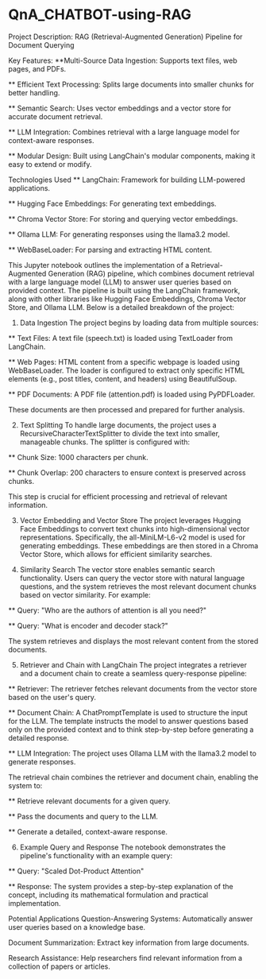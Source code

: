 # QnA_CHATBOT-using-RAG
Project Description: RAG (Retrieval-Augmented Generation) Pipeline for Document Querying

Key Features:
**Multi-Source Data Ingestion: Supports text files, web pages, and PDFs.

** Efficient Text Processing: Splits large documents into smaller chunks for better handling.

** Semantic Search: Uses vector embeddings and a vector store for accurate document retrieval.

** LLM Integration: Combines retrieval with a large language model for context-aware responses.

** Modular Design: Built using LangChain's modular components, making it easy to extend or modify.



Technologies Used
** LangChain: Framework for building LLM-powered applications.

** Hugging Face Embeddings: For generating text embeddings.

** Chroma Vector Store: For storing and querying vector embeddings.

** Ollama LLM: For generating responses using the llama3.2 model.

** WebBaseLoader: For parsing and extracting HTML content.



This Jupyter notebook outlines the implementation of a Retrieval-Augmented Generation (RAG) pipeline, which combines document retrieval with a large language model (LLM) to answer user queries based on provided context. The pipeline is built using the LangChain framework, along with other libraries like Hugging Face Embeddings, Chroma Vector Store, and Ollama LLM. Below is a detailed breakdown of the project:

1. Data Ingestion
The project begins by loading data from multiple sources:

** Text Files: A text file (speech.txt) is loaded using TextLoader from LangChain.

** Web Pages: HTML content from a specific webpage is loaded using WebBaseLoader. The loader is configured to extract only specific HTML elements (e.g., post titles, content, and headers) using BeautifulSoup.

** PDF Documents: A PDF file (attention.pdf) is loaded using PyPDFLoader.

These documents are then processed and prepared for further analysis.



2. Text Splitting
To handle large documents, the project uses a RecursiveCharacterTextSplitter to divide the text into smaller, manageable chunks. The splitter is configured with:

** Chunk Size: 1000 characters per chunk.

** Chunk Overlap: 200 characters to ensure context is preserved across chunks.

This step is crucial for efficient processing and retrieval of relevant information.



3. Vector Embedding and Vector Store
The project leverages Hugging Face Embeddings to convert text chunks into high-dimensional vector representations. Specifically, the all-MiniLM-L6-v2 model is used for generating embeddings. These embeddings are then stored in a Chroma Vector Store, which allows for efficient similarity searches.



5. Similarity Search
The vector store enables semantic search functionality. Users can query the vector store with natural language questions, and the system retrieves the most relevant document chunks based on vector similarity. For example:

** Query: "Who are the authors of attention is all you need?"

** Query: "What is encoder and decoder stack?"

The system retrieves and displays the most relevant content from the stored documents.



5. Retriever and Chain with LangChain
The project integrates a retriever and a document chain to create a seamless query-response pipeline:

** Retriever: The retriever fetches relevant documents from the vector store based on the user's query.

** Document Chain: A ChatPromptTemplate is used to structure the input for the LLM. The template instructs the model to answer questions based only on the provided context and to think step-by-step before generating a detailed response.

** LLM Integration: The project uses Ollama LLM with the llama3.2 model to generate responses.


The retrieval chain combines the retriever and document chain, enabling the system to:

** Retrieve relevant documents for a given query.

** Pass the documents and query to the LLM.

** Generate a detailed, context-aware response.



6. Example Query and Response
The notebook demonstrates the pipeline's functionality with an example query:

** Query: "Scaled Dot-Product Attention"

** Response: The system provides a step-by-step explanation of the concept, including its mathematical formulation and practical implementation.



Potential Applications
Question-Answering Systems: Automatically answer user queries based on a knowledge base.

Document Summarization: Extract key information from large documents.

Research Assistance: Help researchers find relevant information from a collection of papers or articles.
